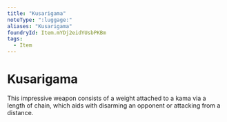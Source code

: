 ```yaml
---
title: "Kusarigama"
noteType: ":luggage:"
aliases: "Kusarigama"
foundryId: Item.mYDj2eidYUsbPKBm
tags:
  - Item
---
```


# Kusarigama

This impressive weapon consists of a weight attached to a kama via a length of chain, which aids with disarming an opponent or attacking from a distance.
